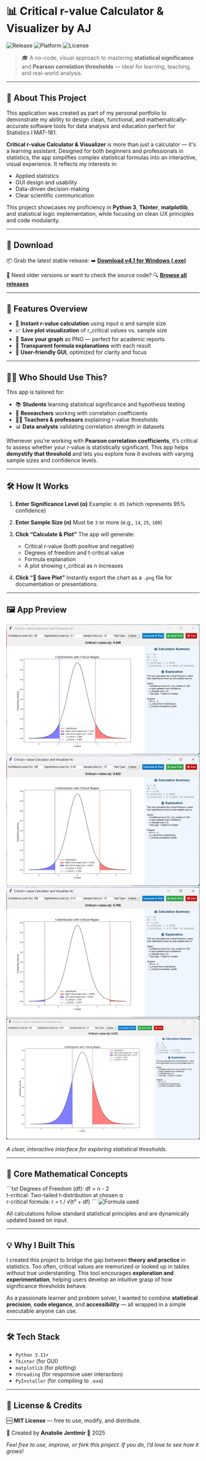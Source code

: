 
# 📊 **Critical r-value Calculator & Visualizer by AJ**

![Release](https://img.shields.io/github/v/release/jentimanatol/CriticalRValueConfidence?label=Latest%20Release&style=for-the-badge)
![Platform](https://img.shields.io/badge/platform-Windows-blue?style=for-the-badge)
![License](https://img.shields.io/badge/license-MIT-green?style=for-the-badge)

> 🎓 A no-code, visual approach to mastering **statistical significance** and **Pearson correlation thresholds** — ideal for learning, teaching, and real-world analysis.

---

## 🧾 About This Project

This application was created as part of my personal portfolio to demonstrate my ability to design clean, functional, and mathematically-accurate software tools for data analysis and education perfect for Statistics I MAT-181.

**Critical r-value Calculator & Visualizer** is more than just a calculator — it's a learning assistant. Designed for both beginners and professionals in statistics, the app simplifies complex statistical formulas into an interactive, visual experience. It reflects my interests in:

* Applied statistics
* GUI design and usability
* Data-driven decision-making
* Clear scientific communication

This project showcases my proficiency in **Python 3**, **Tkinter**, **matplotlib**, and statistical logic implementation, while focusing on clean UX principles and code modularity.

---

## 🔽 Download

📦 Grab the latest stable release:
➡️ **[Download v4.1 for Windows (.exe)](https://github.com/jentimanatol/CriticalRValueConfidence/releases/download/v1.1/CriticalRValueConfidence.exe)**

📁 Need older versions or want to check the source code?
🔍 **[Browse all releases](https://github.com/jentimanatol/CriticalRValueConfidence/releases)**

---

## 🚀 Features Overview

* 🔢 **Instant r-value calculation** using input α and sample size
* 📈 **Live plot visualization** of r_critical values vs. sample size
* 💾 **Save your graph** as PNG — perfect for academic reports
* 📘 **Transparent formula explanations** with each result
* 🎨 **User-friendly GUI**, optimized for clarity and focus

---

## 🧑‍🏫 Who Should Use This?

This app is tailored for:

* 📚 **Students** learning statistical significance and hypothesis testing
* 🧪 **Researchers** working with correlation coefficients
* 👩‍🏫 **Teachers & professors** explaining r-value thresholds
* 📊 **Data analysts** validating correlation strength in datasets

Whenever you're working with **Pearson correlation coefficients**, it’s critical to assess whether your r-value is statistically significant. This app helps **demystify that threshold** and lets you explore how it evolves with varying sample sizes and confidence levels.

---

## 🛠️ How It Works

1. **Enter Significance Level (α)**
   Example: `0.05` (which represents 95% confidence)

2. **Enter Sample Size (n)**
   Must be `3` or more (e.g., `14`, `25`, `100`)

3. **Click “Calculate & Plot”**
   The app will generate:

   * Critical r-value (both positive and negative)
   * Degrees of freedom and t-critical value
   * Formula explanation
   * A plot showing r_critical as n increases

4. **Click “💾 Save Plot”**
   Instantly export the chart as a `.png` file for documentation or presentations.

---

## 🖼️ App Preview
![Screenshots](screenshots/screenshots1.png)
![Screenshots](screenshots/screenshots2.png)
![Screenshots](screenshots/screenshots3.png)
![Screenshots](screenshots/screenshots4.png)

*A clear, interactive interface for exploring statistical thresholds.*

---

## 🧠 Core Mathematical Concepts

\`\`\`txt
Degrees of Freedom (df): df = n - 2  
t-critical:               Two-tailed t-distribution at chosen α  
r-critical formula:       r = t / √(t² + df)
\`\`\`
![Formula used](screenshots/formulas.png)


All calculations follow standard statistical principles and are dynamically updated based on input.

---

## 💡 Why I Built This

I created this project to bridge the gap between **theory and practice** in statistics. Too often, critical values are memorized or looked up in tables without true understanding. This tool encourages **exploration and experimentation**, helping users develop an intuitive grasp of how significance thresholds behave.

As a passionate learner and problem solver, I wanted to combine **statistical precision**, **code elegance**, and **accessibility** — all wrapped in a simple executable anyone can use.

---

## 🛠 Tech Stack

* `Python 3.11+`
* `Tkinter` (for GUI)
* `matplotlib` (for plotting)
* `threading` (for responsive user interaction)
* `PyInstaller` (for compiling to `.exe`)

---

## 📃 License & Credits

🆓 **MIT License** — free to use, modify, and distribute.

👤 Created by **Anatolie Jentimir**
📅 2025

*Feel free to use, improve, or fork this project. If you do, I’d love to see how it grows!*
